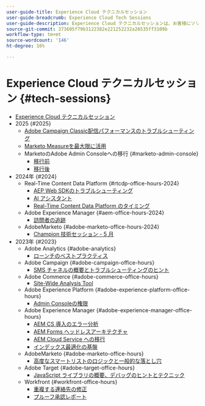 ```yaml
---
user-guide-title: Experience Cloud テクニカルセッション
user-guide-breadcrumb: Experience Cloud Tech Sessions
user-guide-description: Experience Cloud テクニカルセッションは、お客様にソリューション固有のウェビナーを提供することで、問題を事前に特定できるようにするアプローチです。
source-git-commit: 373605f79b3122382e221252232a26535ff3109b
workflow-type: tm+mt
source-wordcount: '146'
ht-degree: 16%

---
```



# Experience Cloud テクニカルセッション {#tech-sessions}

+ [Experience Cloud テクニカルセッション](overview.md)
+ 2025 {#2025}
   + [Adobe Campaign Classic配信パフォーマンスのトラブルシューティング](2025/acc-delivery-performance.md)
   + [Marketo Measureを最大限に活用](2025/getting-most-marketo-measure.md)
   + MarketoのAdobe Admin Consoleへの移行 {#marketo-admin-console}
      + [移行前](2025/marketo-pre-migration.md)
      + [移行後](2025/marketo-post-migration.md)
+ 2024年 {#2024}
   + Real-Time Content Data Platform {#rtcdp-office-hours-2024}
      + [AEP Web SDKのトラブルシューティング](2024/aep-web-sdk-troubleshooting.md)
      + [AI アシスタント](2024/ai-assistant.md)
      + [Real-Time Content Data Platform のタイミング](2024/rtcdp-timings.md)
   + Adobe Experience Manager {#aem-office-hours-2024}
      + [訪問者の追跡](2024/tracking-visitors.md)
   + AdobeMarketo {#adobe-marketo-office-hours-2024}
      + [Champion 技術セッション - 5 月](2024/champion-office-hours.md)
+ 2023年 {#2023}
   + Adobe Analytics {#adobe-analytics}
      + [ローンチのベストプラクティス](2023/launch-best-practices.md)
   + Adobe Campaign {#adobe-campaign-office-hours}
      + [SMS チャネルの概要とトラブルシューティングのヒント](2023/ac-sms-channel-overview.md)
   + Adobe Commerce {#adobe-commerce-office-hours}
      + [Site-Wide Analysis Tool](2023/site-wide-analysis-tool.md)
   + Adobe Experience Platform {#adobe-experience-platform-office-hours}
      + [Admin Consoleの権限](2023/aep-admin-console-permissions.md)
   + Adobe Experience Manager {#adobe-experience-manager-office-hours}
      + [AEM CS 導入のエラー分析](2023/aem-deployment-failures-analysis.md)
      + [AEM Forms ヘッドレスアーキテクチャ](2023/aem-forms-headless-architecture.md)
      + [AEM Cloud Service への移行](2023/migration-aemcs.md)
      + [インデックス最適化の基盤](2023/optimize-indexes-aemcs.md)
   + AdobeMarketo {#adobe-marketo-office-hours}
      + [高度なスマートリストのロジックと一般的な落とし穴](2023/marketo-common-pitfalls.md)
   + Adobe Target {#adobe-target-office-hours}
      + [JavaScript ライブラリの概要、デバッグのヒントとテクニック](2023/target-debugging-tips-and-tricks.md)
   + Workfront {#workfront-office-hours}
      + [重複する連絡先の修正](2023/workfront-fix-duplicate-contacts.md)
      + [プルーフ承認レポート](2023/workfront-proof-approval-reports.md)